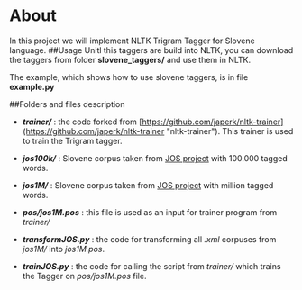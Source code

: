 About
======
In this project we will implement NLTK Trigram Tagger for Slovene language.
##Usage
Unitl this taggers are build into NLTK, you can download the taggers from folder **slovene_taggers/** and use them in NLTK. 

The example, which shows how to use slovene taggers, is in file **example.py**

##Folders and files description
* _**trainer/**_ : the code forked from [https://github.com/japerk/nltk-trainer](https://github.com/japerk/nltk-trainer "nltk-trainer"). This trainer is used to train the Trigram tagger.

* _**jos100k/**_ : Slovene corpus taken from [JOS project](http://nl.ijs.si/jos "Slovene corpus") with 100.000 tagged words.

* _**jos1M/**_ : Slovene corpus taken from [JOS project](http://nl.ijs.si/jos "Slovene corpus") with million tagged words.

* _**pos/jos1M.pos**_ : this file is used as an input for trainer program from _trainer/_

* _**transformJOS.py**_ : the code for transforming all _.xml_ corpuses from _jos1M/_ into _jos1M.pos_.

* _**trainJOS.py**_ : the code for calling the script from _trainer/_ which trains the Tagger on _pos/jos1M.pos_ file.